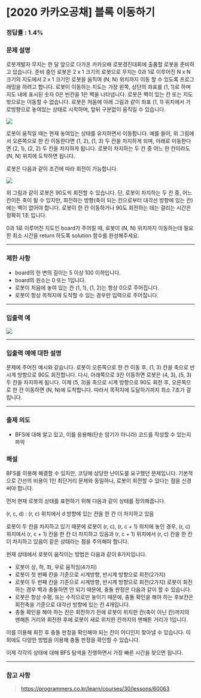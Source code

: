 # [2020 카카오공채] 블록 이동하기

### 정답률 : 1.4%

### 문제 설명

로봇개발자 무지는 한 달 앞으로 다가온 카카오배 로봇경진대회에 출품할 로봇을 준비하고 있습니다. 준비 중인 로봇은 2 x 1 크기의 로봇으로 무지는 0과 1로 이루어진 N x N 크기의 지도에서 2 x 1 크기인 로봇을 움직여 (N, N) 위치까지 이동 할 수 있도록 프로그래밍을 하려고 합니다. 로봇이 이동하는 지도는 가장 왼쪽, 상단의 좌표를 (1, 1)로 하며 지도 내에 표시된 숫자 0은 빈칸을 1은 벽을 나타냅니다. 로봇은 벽이 있는 칸 또는 지도 밖으로는 이동할 수 없습니다. 로봇은 처음에 아래 그림과 같이 좌표 (1, 1) 위치에서 가로방향으로 놓여있는 상태로 시작하며, 앞뒤 구분없이 움직일 수 있습니다.

![](https://grepp-programmers.s3.amazonaws.com/files/production/33f5c19ba6/052d3514-5fca-4b85-82aa-0f9eaefae0a3.jpg)

로봇이 움직일 때는 현재 놓여있는 상태를 유지하면서 이동합니다. 예를 들어, 위 그림에서 오른쪽으로 한 칸 이동한다면 (1, 2), (1, 3) 두 칸을 차지하게 되며, 아래로 이동한다면 (2, 1), (2, 2) 두 칸을 차지하게 됩니다. 로봇이 차지하는 두 칸 중 어느 한 칸이라도 (N, N) 위치에 도착하면 됩니다.

로봇은 다음과 같이 조건에 따라 회전이 가능합니다.

![](https://grepp-programmers.s3.amazonaws.com/files/production/edfcdf57d3/f87055df-91e5-4f47-b99a-400c54bfdf3a.jpg)

위 그림과 같이 로봇은 90도씩 회전할 수 있습니다. 단, 로봇이 차지하는 두 칸 중, 어느 칸이든 축이 될 수 있지만, 회전하는 방향(축이 되는 칸으로부터 대각선 방향에 있는 칸)에는 벽이 없어야 합니다. 로봇이 한 칸 이동하거나 90도 회전하는 데는 걸리는 시간은 정확히 1초 입니다.

0과 1로 이루어진 지도인 board가 주어질 때, 로봇이 (N, N) 위치까지 이동하는데 필요한 최소 시간을 return 하도록 solution 함수를 완성해주세요.
- - -

### 제한 사항

* board의 한 변의 길이는 5 이상 100 이하입니다.
* board의 원소는 0 또는 1입니다.
* 로봇이 처음에 놓여 있는 칸 (1, 1), (1, 2)는 항상 0으로 주어집니다.
* 로봇이 항상 목적지에 도착할 수 있는 경우만 입력으로 주어집니다.
- - -

### 입출력 예

![](https://user-images.githubusercontent.com/44596066/71302114-ec2e5400-23ea-11ea-840f-80fe0eb078b9.png)
- - -

### 입출력 예에 대한 설명

문제에 주어진 예시와 같습니다.
로봇이 오른쪽으로 한 칸 이동 후, (1, 3) 칸을 축으로 반시계 방향으로 90도 회전합니다. 다시, 아래쪽으로 3칸 이동하면 로봇은 (4, 3), (5, 3) 두 칸을 차지하게 됩니다. 이제 (5, 3)을 축으로 시계 방향으로 90도 회전 후, 오른쪽으로 한 칸 이동하면 (N, N)에 도착합니다. 따라서 목적지에 도달하기까지 최소 7초가 걸립니다.
- - -

### 출제 의도

* BFS에 대해 알고 있고, 이를 응용해(단순 암기가 아니라) 코드를 작성할 수 있는지 파악

### 해설

BFS를 이용해 해결할 수 있지만, 코딩에 상당한 난이도를 요구했던 문제입니다. 기본적으로 간선의 비용이 1인 최단거리 문제와 동일하나, 로봇이 회전할 수 있다는 점을 신경 써야 합니다.

먼저 현재 로봇의 상태를 표현하기 위해 다음과 같이 상태를 정의해줍니다.

(r, c, d) : (r, c) 위치에서 d 방향에 있는 칸을 한 칸 더 차지하고 있음

로봇이 두 칸을 차지하고 있기 때문에 로봇이 (r, c), (r, c + 1) 위치에 놓인 경우, (r, c) 위치에서 (r, c + 1) 칸을 한 칸 더 차지하고 있음과 (r, c + 1) 위치에서 (r, c) 칸을 한 칸 더 차지하고 있음이 같은 상태라는 점을 주의해야 합니다.

현재 상태에서 로봇이 움직이는 방법은 다음과 같이 8가지입니다.

* 로봇이 상, 하, 좌, 우로 움직임(4가지)
* 로봇이 첫 번째 칸을 기준으로 시계방향, 반시계 방향으로 회전(2가지)
* 로봇이 두 번째 칸을 기준으로 시계방향, 반시계 방향으로 회전(2가지)
  로봇이 회전하는 경우 벽과 충돌하면 안 되기 때문에, 충돌 판정은 다음과 같이 할 수 있습니다.
* 로봇은 항상 수평, 또는 수직으로만 놓이기 때문에, 충돌 확인을 해야 하는 후보칸은 회전축을 기준으로 대각선 방향에 있는 칸 4개입니다.
* 충돌 확인을 해야 하는 칸은 회전하기 전에 로봇이 위치한 칸(축이 아닌 칸)까지의 맨해튼 거리와 회전한 후에 로봇이 새로 위치한 칸까지의 맨해튼 거리가 1입니다.

이를 이용해 회전 후 충돌 판정을 확인해야 되는 칸이 어디인지 찾아낼 수 있습니다. 이외에도 다양한 방법을 이용해 충돌 판정을 확인할 수 있습니다.

이제 각각의 상태에 대해 BFS 탐색을 진행하면서 가장 빠른 시간을 찾으면 됩니다.

- - -

### 참고 사항

> https://programmers.co.kr/learn/courses/30/lessons/60063
